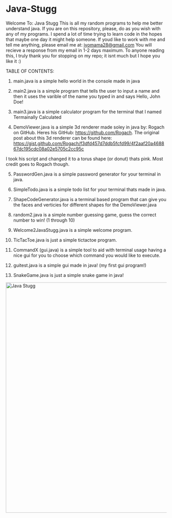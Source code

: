 # Java-Stugg




Welcome To: Java Stugg
This is all my random programs to help me better understand java.
If you are on this repository, please, do as you wish with any of my programs. I spend a lot of time trying to learn code in the hopes that maybe one day it might help someone.
If youd like to work with me and tell me anything, please email me at: jyomama28@gmail.com
You will recieve a response from my email in 1-2 days maximum. To anyone reading this, I truly thank you for stopping on my repo; it isnt much but I hope you like it :)


TABLE OF CONTENTS:

1. main.java is a simple hello world in the console made in java

2. main2.java is a simple program that tells the user to input a name and then it uses the varible of the name you typed in and says Hello, John Doe!

3. main3.java is a simple calculator program for the terminal that I named Termainally Calculated

4. DemoViewer.java is a simple 3d renderer made soley in java by: Rogach on GitHub. Heres his GitHub: https://github.com/Rogach. 
The original post about this 3d renderer can be found here: https://gist.github.com/Rogach/f3dfd457d7ddb5fcfd99/4f2aaf20a468867dc195cdc08a02e5705c2cc95c 

I took his script and changed it to a torus shape (or donut) thats pink. Most credit goes to Rogach though. 

5. PasswordGen.java is a simple password generator for your terminal in java.

6. SimpleTodo.java is a simple todo list for your terminal thats made in java.

7. ShapeCodeGenerator.java is a terminal based program that can give you the faces and verticies for different shapes for the DemoViewer.java

8. random2.java is a simple number guessing game, guess the correct number to win! (1 through 10)

9. Welcome2JavaStugg.java is a simple welcome program.

10. TicTacToe.java is just a simple tictactoe program.

11. CommandX (gui.java) is a simple tool to aid with terminal usage having a nice gui for you to choose which command you would like to execute.

12. guitest.java is a simple gui made in java! (my first gui program!)

13. SnakeGame.java is just a simple snake game in java!












<img width="1280" height="720" alt="Java Stugg" src="https://github.com/user-attachments/assets/fcfe6697-df94-46cb-913e-8eb2fbbfb4fc" />
